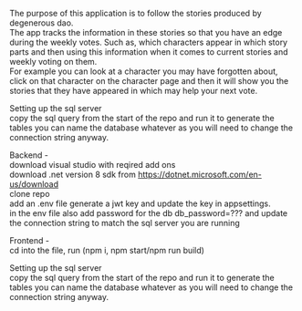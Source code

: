 The purpose of this application is to follow the stories produced by degenerous dao.  
The app tracks the information in these stories so that you have an edge during the weekly votes. Such as, which characters appear in which story parts and then using this information when it comes to current stories and weekly voting on them.  
For example you can look at a character you may have forgotten about, click on that character on the character page and then it will show you the stories that they have appeared in which may help your next vote.

Setting up the sql server  
copy the sql query from the start of the repo and run it to generate the tables you can name the database whatever as you will need to change the connection string anyway.

Backend -  
download visual studio with reqired add ons  
download .net version 8 sdk from https://dotnet.microsoft.com/en-us/download  
clone repo  
add an .env file generate a jwt key and update the key in appsettings.  
in the env file also add password for the db db_password=??? and update the connection string to match the sql server you are running

Frontend -  
cd into the file, run (npm i, npm start/npm run build)

Setting up the sql server  
copy the sql query from the start of the repo and run it to generate the tables you can name the database whatever as you will need to change the connection string anyway.
